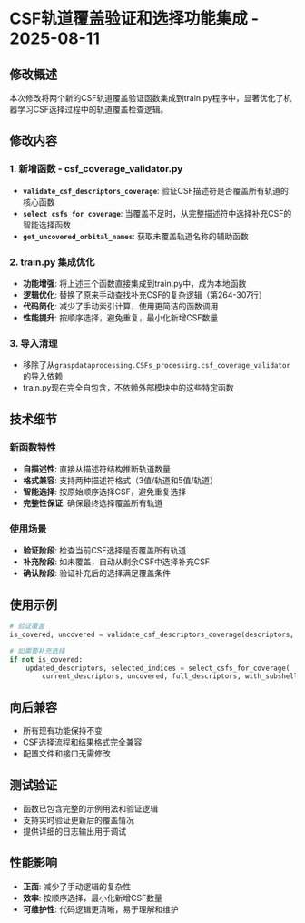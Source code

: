 # CSF轨道覆盖验证和选择功能集成 - 2025-08-11

## 修改概述

本次修改将两个新的CSF轨道覆盖验证函数集成到train.py程序中，显著优化了机器学习CSF选择过程中的轨道覆盖检查逻辑。

## 修改内容

### 1. 新增函数 - csf_coverage_validator.py
- **`validate_csf_descriptors_coverage`**: 验证CSF描述符是否覆盖所有轨道的核心函数
- **`select_csfs_for_coverage`**: 当覆盖不足时，从完整描述符中选择补充CSF的智能选择函数
- **`get_uncovered_orbital_names`**: 获取未覆盖轨道名称的辅助函数

### 2. train.py 集成优化
- **功能增强**: 将上述三个函数直接集成到train.py中，成为本地函数
- **逻辑优化**: 替换了原来手动查找补充CSF的复杂逻辑（第264-307行）
- **代码简化**: 减少了手动索引计算，使用更简洁的函数调用
- **性能提升**: 按顺序选择，避免重复，最小化新增CSF数量

### 3. 导入清理
- 移除了从`graspdataprocessing.CSFs_processing.csf_coverage_validator`的导入依赖
- train.py现在完全自包含，不依赖外部模块中的这些特定函数

## 技术细节

### 新函数特性
- **自描述性**: 直接从描述符结构推断轨道数量
- **格式兼容**: 支持两种描述符格式（3值/轨道和5值/轨道）
- **智能选择**: 按原始顺序选择CSF，避免重复选择
- **完整性保证**: 确保最终选择覆盖所有轨道

### 使用场景
- **验证阶段**: 检查当前CSF选择是否覆盖所有轨道
- **补充阶段**: 如未覆盖，自动从剩余CSF中选择补充CSF
- **确认阶段**: 验证补充后的选择满足覆盖条件

## 使用示例

```python
# 验证覆盖
is_covered, uncovered = validate_csf_descriptors_coverage(descriptors, with_subshell_info=False)

# 如需要补充选择
if not is_covered:
    updated_descriptors, selected_indices = select_csfs_for_coverage(
        current_descriptors, uncovered, full_descriptors, with_subshell_info=False)
```

## 向后兼容
- 所有现有功能保持不变
- CSF选择流程和结果格式完全兼容
- 配置文件和接口无需修改

## 测试验证
- 函数已包含完整的示例用法和验证逻辑
- 支持实时验证更新后的覆盖情况
- 提供详细的日志输出用于调试

## 性能影响
- **正面**: 减少了手动逻辑的复杂性
- **效率**: 按顺序选择，最小化新增CSF数量
- **可维护性**: 代码逻辑更清晰，易于理解和维护